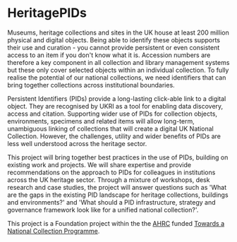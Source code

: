 # HeritagePIDs

Museums, heritage collections and sites in the UK house at least 200 million physical and digital objects. Being able to identify these objects supports their use and curation - you cannot provide persistent or even consistent access to an item if you don't know what it is. Accession numbers are therefore a key component in all collection and library management systems but these only cover selected objects within an individual collection. To fully realise the potential of our national collections, we need identifiers that can bring together collections across institutional boundaries.

Persistent Identifiers (PIDs) provide a long-lasting click-able link to a digital object. They are recognised by UKRI as a tool for enabling data discovery, access and citation. Supporting wider use of PIDs for collection objects, environments, specimens and related items will allow long-term, unambiguous linking of collections that will create a digital UK National Collection. However, the challenges, utility and wider benefits of PIDs are less well understood across the heritage sector. 

This project will bring together best practices in the use of PIDs, building on existing work and projects. We will share expertise and provide recommendations on the approach to PIDs for colleagues in institutions across the UK heritage sector. Through a mixture of workshops, desk research and case studies, the project will answer questions such as 'What are the gaps in the existing PID landscape for heritage collections, buildings and environments?' and 'What should a PID infrastructure, strategy and governance framework look like for a unified national collection?'.

This project is a Foundation project within the the [AHRC](https://ahrc.ukri.org/) funded [Towards a National Collection Programme](https://ahrc.ukri.org/funding/apply-for-funding/current-opportunities/towards-a-national-collection-opening-uk-heritage-to-the-world-pre-call-announcement/).
